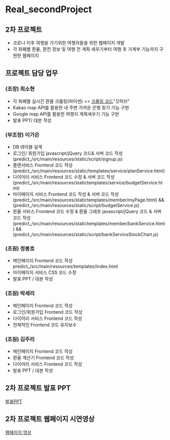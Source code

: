 # Real_secondProject
## 2차 프로젝트 
  - 코로나 이후 여행을 가기위한 여행자들을 위한 웹페이지 개발
  - 각 화폐별 환율, 환전 정보 및 여행 전 계획 세우기부터 여행 후 가계부 기능까지 구현한 웹페이지

## 프로젝트 담당 업무 

### (조장) 최소현
  - 각 화폐별 실시간 환율 크롤링(파이썬) => [크롤링 코드](https://github.com/ganjjiang/Extrate-crawling-python-code.git)"깃허브"
  - Kakao map API를 활용한 내 주변 가까운 은행 찾기 기능 구현
  - Google map API를 활용한 여행지 계획세우기 기능 구현
  - 발표 PPT/ 대본 작성
               
### (부조장) 이가은 
  - DB 테이블 설계
  - 로그인/ 회원가입 javascript/jQuery 코드& 서버 코드 작성 (predict_/src/main/resources/static/script/signup.js)
  - 플랜서비스 Frontend 코드 작성 (predict_/src/main/resources/static/templates/service/planService.html)
  - 다이어리 서비스 Frontend 코드 수정 & 서버 코드 작성 (predict_/src/main/resources/statictemplates/service/budgetService.html)
  - 마이페이지 서비스 Frontend 코드 작성 & 서버 코드 작성 (predict_/src/main/resources/statictemplates/member/myPage.html) && (predict_/src/main/resources/static/script/budgetService.js)
  - 환율 서비스 Frontend 코드 수정 & 환율 그래프 javascript/jQuery 코드 & 서버 코드 작성 (predict_/src/main/resources/statictemplates/member/bankService.html) && (predict_/src/main/resources/static/script/bankServiceStockChart.js) 
                   
### (조원) 정봉호 
  - 메인페이지 Frontend 코드 작성 predict_/src/main/resources/templates/index.html
  - 마이페이지 서비스 CSS 코드 수정
  - 발표 PPT / 대본 작성 

### (조원) 박세리 
  - 메인페이지 Frontend 코드 작성
  - 로그인/회원가입 Frontend 코드 작성
  - 다이어리 서비스 Frontend 코드 작성
  - 전체적인 Frontend 코드 유지보수 

### (조원) 김주리
  - 메인페이지 Frontend 코드 작성
  - 환율 계산기 Frontend 코드 작성
  - 다이어리 서비스 Frontend 코드 작성
  - 발표 PPT / 대본 작성 




## 2차 프로젝트 발표 PPT 

  [발표PPT](https://docs.google.com/presentation/d/1nEIptN0yceYttQ_7v2w-AYlG17sbpRbP/edit?usp=sharing&ouid=109969025433946755539&rtpof=true&sd=true)


## 2차 프로젝트 웹페이지 시연영상 

  [웹페이지 영상](https://drive.google.com/file/d/18eVv7g8OVvIq-vw4m5mf2Tp_SvELfEzs/view?usp=drive_link)

  
